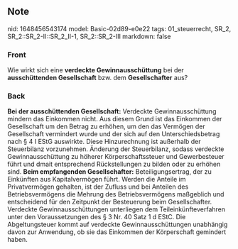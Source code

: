 ## Note
nid: 1648456543174
model: Basic-02d89-e0e22
tags: 01_steuerrecht, SR_2, SR_2::SR_2-II::SR_2_II-1, SR_2::SR_2-III
markdown: false

### Front
Wie wirkt sich eine <b>verdeckte Gewinnausschüttung</b> bei der
<b>ausschüttenden Gesellschaft</b> bzw. dem <b>Gesellschafter</b>
aus?

### Back
<b>Bei der ausschüttenden Gesellschaft:</b> Verdeckte
Gewinnausschüttung mindern das Einkommen nicht. Aus diesem Grund
ist das Einkommen der Gesellschaft um den Betrag zu erhöhen, um den
das Vermögen der Gesellschaft vermindert wurde und der sich auf den
Unterschiedsbetrag nach § 4 I EStG auswirkte. Diese Hinzurechnung
ist außerhalb der Steuerbilanz vorzunehmen. Änderung der
Steuerbilanz, sodass verdeckte Gewinnausschüttung zu höherer
Körperschaftssteuer und Gewerbesteuer führt und dmait entsprechend
Rückstellungen zu bilden oder zu erhöhen sind. <b>Beim empfangenden
Gesellschafter:</b> Beteiligungsertrag, der zu Einkünften aus
Kapitalvermögen führt. Werden die Anteile im Privatvermögen
gehalten, ist der Zufluss und bei Anteilen des Betriebsvermögens
die Mehrung des Betriebsvermögens maßgeblich und entscheidend für
den Zeitpunkt der Besteuerung beim Gesellschafter. Verdeckte
Gewinnausschüttungen unterliegen dem Teileinkünfteverfahren unter
den Voraussetzungen des § 3 Nr. 40 Satz 1 d EStC. Die
Abgeltungsteuer kommt auf verdeckte Gewinnausschüttungen unabhängig
davon zur Anwendung, ob sie das Einkommen der Körperschaft
gemindert haben.
